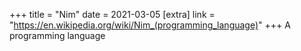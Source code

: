 +++
title = "Nim"
date = 2021-03-05
[extra]
link = "https://en.wikipedia.org/wiki/Nim_(programming_language)"
+++
A programming language

